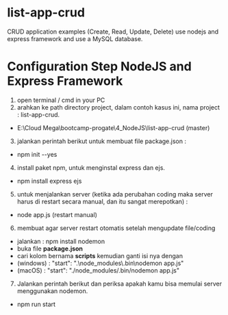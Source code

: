# list-app-crud

CRUD application examples (Create, Read, Update, Delete) use nodejs and express framework and use a MySQL database.

# Configuration Step NodeJS and Express Framework

1. open terminal / cmd in your PC
2. arahkan ke path directory project, dalam contoh kasus ini, nama project : list-app-crud.

- E:\Cloud Mega\bootcamp-progate\4_NodeJS\list-app-crud (master)

3. jalankan perintah berikut untuk membuat file package.json :

- npm init --yes

4. install paket npm, untuk menginstal express dan ejs.

- npm install express ejs

5. untuk menjalankan server (ketika ada perubahan coding maka server harus di restart secara manual, dan itu sangat merepotkan) :

- node app.js (restart manual)

6. membuat agar server restart otomatis setelah mengupdate file/coding

- jalankan : npm install nodemon
- buka file <b>package.json</b>
- cari kolom bernama <b>scripts</b> kemudian ganti isi nya dengan
- (windows) : "start": ".\\node_modules\\.bin\\nodemon app.js"
- (macOS) : "start": "./node_modules/.bin/nodemon app.js"

7. Jalankan perintah berikut dan periksa apakah kamu bisa memulai server menggunakan nodemon.

- npm run start

